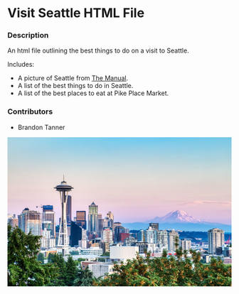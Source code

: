 # Visit Seattle HTML File

### Description

An html file outlining the best things to do on a visit to Seattle.

Includes:

- A picture of Seattle from [The Manual](https://www.themanual.com/travel/seattle-travel-guide/).
- A list of the best things to do in Seattle.
- A list of the best places to eat at Pike Place Market.

### Contributors

- Brandon Tanner

![Amazing view of Seattle and Mt. Rainier](seattle.jpg)
